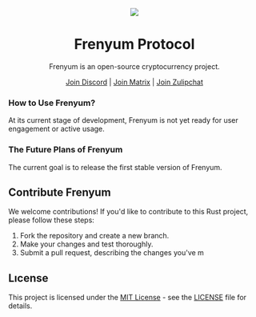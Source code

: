 <div align="center">
  <p>
    <img src="https://i.ibb.co/BsR9SWC/Untitled-Project-removebg-preview.png">
  </p>
  <h1>Frenyum Protocol</h1>
  Frenyum is an open-source cryptocurrency project.
  
  [Join Discord](https://discord.gg/KjcGJMmwyA) | 
  [Join Matrix](https://matrix.to/#/#frenyum-protocol:matrix.org) |
  [Join Zulipchat](https://frenyum-network.zulipchat.com/) 
</div>

### How to Use Frenyum?
At its current stage of development, Frenyum is not yet ready for user engagement or active usage.

### The Future Plans of Frenyum
The current goal is to release the first stable version of Frenyum.

## Contribute Frenyum
We welcome contributions! If you'd like to contribute to this Rust project, please follow these steps:

1. Fork the repository and create a new branch.
2. Make your changes and test thoroughly.
3. Submit a pull request, describing the changes you've m

## Lıcense
This project is licensed under the [MIT License](LICENSE) - see the [LICENSE](LICENSE) file for details.
